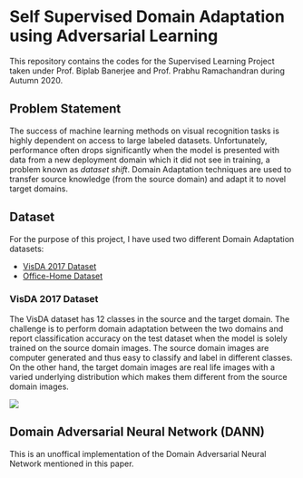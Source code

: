# Self Supervised Domain Adaptation using Adversarial Learning
This repository contains the codes for the Supervised Learning Project taken under Prof. Biplab Banerjee and Prof. Prabhu Ramachandran during Autumn 2020. 

## Problem Statement
The success of machine learning methods on visual recognition tasks is highly dependent on access to large labeled datasets. Unfortunately, performance often drops significantly when the model is presented with data from a new deployment domain which it did not see in training, a problem known as _dataset shift_. Domain Adaptation techniques are used to transfer source knowledge (from the source domain) and adapt it to novel target domains.

## Dataset
For the purpose of this project, I have used two different Domain Adaptation datasets:
* [VisDA 2017 Dataset](http://ai.bu.edu/visda-2017/)
* [Office-Home Dataset](http://hemanthdv.org/OfficeHome-Dataset/)

### VisDA 2017 Dataset
The VisDA dataset has 12 classes in the source and the target domain. The challenge is to perform domain adaptation between the two domains and report classification accuracy on the test dataset when the model is solely trained on the source domain images. The source domain images are computer generated and thus easy to classify and label in different classes. On the other hand, the target domain images are real life images with a varied underlying distribution which makes them different from the source domain images. 

![](http://ai.bu.edu/visda-2017/assets/images/classification-shift.png)

## Domain Adversarial Neural Network (DANN)
This is an unoffical implementation of the Domain Adversarial Neural Network mentioned in this paper. 

